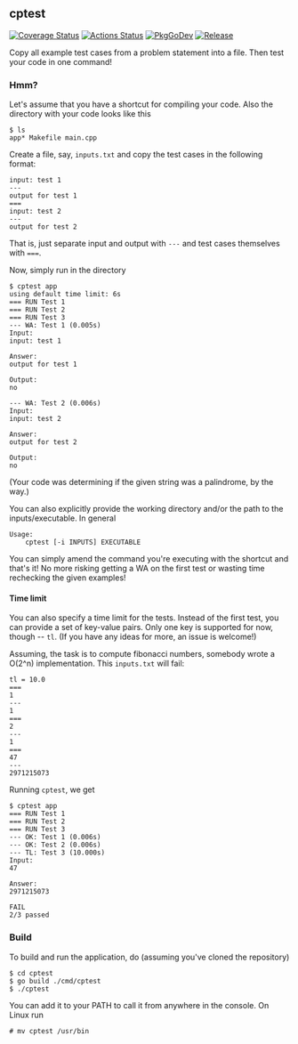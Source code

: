 ## cptest
[![Coverage Status](https://coveralls.io/repos/github/kuredoro/cptest/badge.svg?branch=main)](https://coveralls.io/github/kuredoro/cptest?branch=main)
[![Actions Status](https://github.com/kuredoro/cptest/workflows/build/badge.svg)](https://github.com/kuredoro/cptest/actions) 
[![PkgGoDev](https://pkg.go.dev/badge/github.com/kuredoro/cptest)](https://pkg.go.dev/github.com/kuredoro/cptest)
[![Release](https://img.shields.io/github/release/kuredoro/cptest.svg?style=flat-square)](https://github.com/kuredoro/cptest/releases/latest)

Copy all example test cases from a problem statement into a file. Then test your code in one command!

### Hmm?

Let's assume that you have a shortcut for compiling your code. Also the directory with your code looks like this
```
$ ls
app* Makefile main.cpp
```

Create a file, say, `inputs.txt` and copy the test cases in the following format:
```
input: test 1
---
output for test 1
===
input: test 2
---
output for test 2
```

That is, just separate input and output with `---` and test cases themselves with `===`.

Now, simply run in the directory
```
$ cptest app
using default time limit: 6s
=== RUN Test 1
=== RUN Test 2
=== RUN Test 3
--- WA: Test 1 (0.005s)
Input:
input: test 1

Answer:
output for test 1

Output:
no

--- WA: Test 2 (0.006s)
Input:
input: test 2

Answer:
output for test 2

Output:
no
```

(Your code was determining if the given string was a palindrome, by the way.)

You can also explicitly provide the working directory and/or the path to the inputs/executable. In general
```
Usage:
    cptest [-i INPUTS] EXECUTABLE
```

You can simply amend the command you're executing with the shortcut and that's it! No more risking getting a WA on the first test or wasting time rechecking the given examples!

#### Time limit

You can also specify a time limit for the tests. Instead of the first test, you can provide a set of key-value pairs. Only one key is supported for now, though -- `tl`. (If you have any ideas for more, an issue is welcome!)

Assuming, the task is to compute fibonacci numbers, somebody wrote a O(2^n) implementation. This `inputs.txt` will fail:
```
tl = 10.0
===
1
---
1
===
2
---
1
===
47
---
2971215073

```

Running `cptest`, we get
```
$ cptest app
=== RUN	Test 1
=== RUN	Test 2
=== RUN	Test 3
--- OK:	Test 1 (0.006s)
--- OK:	Test 2 (0.006s)
--- TL:	Test 3 (10.000s)
Input:
47

Answer:
2971215073

FAIL
2/3 passed
```

### Build

To build and run the application, do (assuming you've cloned the repository)
```
$ cd cptest
$ go build ./cmd/cptest
$ ./cptest
```

You can add it to your PATH to call it from anywhere in the console. On Linux run
```
# mv cptest /usr/bin
```
